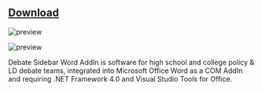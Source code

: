 ## **[Download](https://github.com/debate/DebateSidebar/releases/download/beta/DebateSidebarWordAddIn.zip)**

![preview](https://i.imgur.com/7hHGUxm.png)

![preview](https://i.imgur.com/KMy6R4P.png)



Debate Sidebar Word AddIn is software for high school and college policy & LD debate teams, integrated into Microsoft Office Word as a COM AddIn and requiring .NET Framework 4.0 and Visual Studio Tools for Office.
